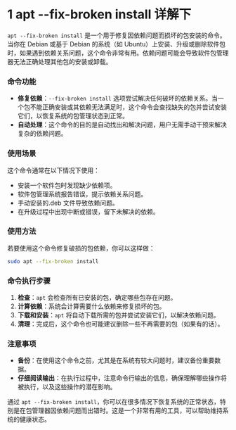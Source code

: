 # 1 apt --fix-broken install 详解下

`apt --fix-broken install` 是一个用于修复因依赖问题而损坏的包安装的命令。当你在 Debian 或基于 Debian 的系统（如 Ubuntu）上安装、升级或删除软件包时，如果遇到依赖关系问题，这个命令非常有用。依赖问题可能会导致软件包管理器无法正确处理其他包的安装或卸载。

### 命令功能

-   **修复依赖**：`--fix-broken install` 选项尝试解决任何破坏的依赖关系。当一个包不能正确安装或其依赖无法满足时，这个命令会查找缺失的包并尝试安装它们，以恢复系统的包管理状态到正常。
-   **自动处理**：这个命令的目的是自动找出和解决问题，用户无需手动干预来解决复杂的依赖问题。

### 使用场景

这个命令通常在以下情况下使用：

-   安装一个软件包时发现缺少依赖项。
-   软件包管理系统报告错误，提示依赖关系问题。
-   手动安装的.deb 文件导致依赖问题。
-   在升级过程中出现中断或错误，留下未解决的依赖。

### 使用方法

若要使用这个命令修复破损的包依赖，你可以这样做：

```bash
sudo apt --fix-broken install
```

### 命令执行步骤

1. **检查**：`apt` 会检查所有已安装的包，确定哪些包存在问题。
2. **计算依赖**：系统会计算需要什么依赖来修复损坏的包。
3. **下载和安装**：`apt` 将自动下载所需的包并尝试安装它们，以解决依赖问题。
4. **清理**：完成后，这个命令也可能建议删除一些不再需要的包（如果有的话）。

### 注意事项

-   **备份**：在使用这个命令之前，尤其是在系统有较大问题时，建议备份重要数据。
-   **仔细阅读输出**：在执行过程中，注意命令行输出的信息，确保理解哪些操作将被执行，以及这些操作的潜在影响。

通过 `apt --fix-broken install`，你可以在很多情况下恢复系统的正常状态，特别是在包管理器因依赖问题而出错时。这是一个非常有用的工具，可以帮助维持系统的健康状态。

